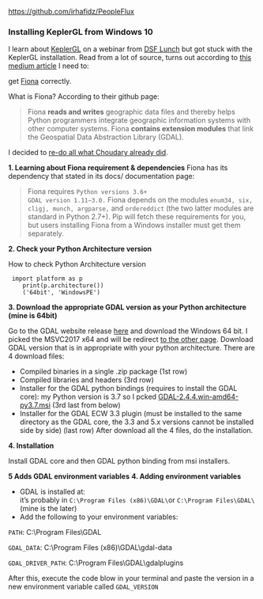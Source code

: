 https://github.com/irhafidz/PeopleFlux


### Installing KeplerGL from Windows 10

I learn about [KeplerGL](https://kepler.gl/) on a webinar from [DSF Lunch](https://www.datasciencefestival.com/event/dsf-lunch-learn-visualising-location-data-with-keplergl/) but got stuck with the KeplerGL installation. Read from a lot of source, turns out according to [this medium article](https://medium.com/@rschoudhary1999/installing-fiona-on-windows-10-for-keplergl-6af2628b6fc5) I need to:

get [Fiona](https://pypi.org/project/Fiona/) correctly.

What is Fiona? According to their github page:

> Fiona **reads and writes** geographic data files and thereby helps Python programmers integrate geographic information systems with other computer systems. Fiona **contains extension modules** that link the Geospatial Data Abstraction Library (GDAL).

I decided to [re-do all what Choudary already did](https://medium.com/@rschoudhary1999/installing-fiona-on-windows-10-for-keplergl-6af2628b6fc5).

 **1. Learning about Fiona requirement & dependencies**
Fiona has its dependency that stated in its docs/ documentation page:

> Fiona requires `Python versions 3.6+`  
> `GDAL version 1.11–3.0.` 
> Fiona depends on the modules `enum34, six, cligj, munch, argparse,` and `ordereddict` (the two latter modules are standard in Python
> 2.7+). Pip will fetch these requirements for you, but users installing Fiona from a Windows installer must get them separately.

**2. Check your Python Architecture version**

How to check Python Architecture version
   

     import platform as p
        print(p.architecture())
        ('64bit', 'WindowsPE')


**3. Download the appropriate GDAL version as your Python architecture (mine is 64bit)**

Go to the GDAL website release [here](http://www.gisinternals.com/release.php) and download the Windows 64 bit. I picked the MSVC2017 x64 and will be redirect [to the other page](http://www.gisinternals.com/query.html?content=filelist&file=release-1911-x64-gdal-2-4-4-mapserver-7-4-3.zip). Download GDAL version that is in appropriate with your python architecture. There are 4 download files:

 - Compiled binaries in a single .zip package (1st row)
 - Compiled libraries and headers (3rd row)
 - Installer for the GDAL python bindings (requires to install the GDAL core): my Python version is 3.7 so I pcked [GDAL-2.4.4.win-amd64-py3.7.msi](http://download.gisinternals.com/sdk/downloads/release-1911-x64-gdal-2-4-4-mapserver-7-4-3/GDAL-2.4.4.win-amd64-py3.7.msi) (3rd last from below)
 - Installer for the GDAL ECW 3.3 plugin (must be installed to the same directory as the GDAL core, the 3.3 and 5.x versions cannot be installed side by side) (last row)
After download all the 4 files, do the installation.

**4. Installation**

Install GDAL core and then GDAL python binding from msi installers.

**5 Adds GDAL environment variables**
**4. Adding environment variables**

-   GDAL is installed at:  
    it’s probably in `C:\Program Files (x86)\GDAL\`or `C:\Program Files\GDAL\` (mine is the later)
-   Add the following to your environment variables:

`PATH`: C:\Program Files\GDAL

`GDAL_DATA`: C:\Program Files (x86)\GDAL\gdal-data

`GDAL_DRIVER_PATH`: C:\Program Files\GDAL\gdalplugins

After this, execute the code blow in your terminal and paste the version in a new environment variable called `GDAL_VERSION`
<!--stackedit_data:
eyJoaXN0b3J5IjpbLTQ2MDYwNzEzNSwtMTg0Mzg4Nzk1NSwtMT
c0MjYyMjM4NSw2ODY1Mzg1NjcsMTI0NjE4NDU3OSwzMjU1OTcx
ODIsNTc0MjU0MDk3LC0yMjU3OTcyMjgsLTE1NDYyMTM1NDEsLT
c1Nzg3MDEsOTk4MTMyNjE1LDEwNDk0NTY2MDgsMTAxNzUwNjEw
LC0xNjAzNTQ5ODY2LDEwMjM3MzkyMzYsLTE5MDQ4NDQ1MzRdfQ
==
-->